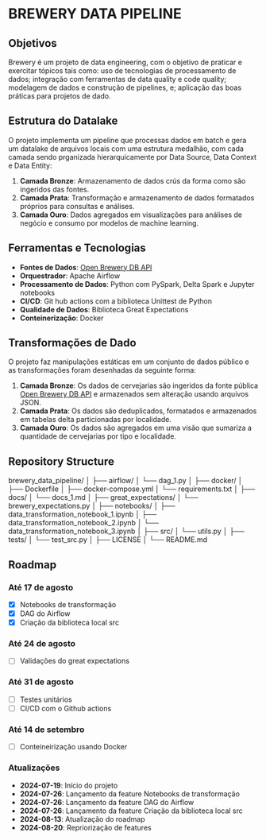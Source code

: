 # BREWERY DATA PIPELINE

## Objetivos

Brewery é um projeto de data engineering, com o objetivo de praticar e exercitar tópicos tais como: uso de tecnologias de processamento de dados; integração com ferramentas de data quality e code quality; modelagem de dados e construção de pipelines, e; aplicação das boas práticas para projetos de dado.

## Estrutura do Datalake

O projeto implementa um pipeline que processas dados em batch e gera um datalake de arquivos locais com uma estrutura medalhão, com cada camada sendo prganizada hierarquicamente por Data Source, Data Context e Data Entity:

1. **Camada Bronze**: Armazenamento de dados crús da forma como são ingeridos das fontes.
2. **Camada Prata**: Transformação e armazenamento de dados formatados próprios para consultas e análises.
3. **Camada Ouro**: Dados agregados em visualizações para análises de negócio e consumo por modelos de machine learning.

## Ferramentas e Tecnologias

- **Fontes de Dados**: [Open Brewery DB API](https://api.openbrewerydb.org/breweries)
- **Orquestrador**: Apache Airflow
- **Processamento de Dados**: Python com PySpark, Delta Spark e Jupyter notebooks
- **CI/CD**: Git hub actions com a biblioteca Unittest de Python
- **Qualidade de Dados**: Biblioteca Great Expectations
- **Conteinerização**: Docker

## Transformações de Dado

O projeto faz manipulações estáticas em um conjunto de dados público e as transformações foram desenhadas da seguinte forma:

1. **Camada Bronze**: Os dados de cervejarias são ingeridos da fonte pública [Open Brewery DB API](https://api.openbrewerydb.org/breweries) e armazenados sem alteração usando arquivos JSON.
2. **Camada Prata**: Os dados são deduplicados, formatados e armazenados em tabelas delta particionadas por localidade.
3. **Camada Ouro**: Os dados são agregados em uma visão que sumariza a quantidade de cervejarias por tipo e localidade.

## Repository Structure

brewery_data_pipeline/
│
├── airflow/
│   └── dag_1.py
│
├── docker/
│   ├── Dockerfile
│   ├── docker-compose.yml
│   └── requirements.txt
│
├── docs/
│   └── docs_1.md
│
├── great_expectations/
│   └── brewery_expectations.py
│
├── notebooks/
│   ├── data_transformation_notebook_1.ipynb
│   ├── data_transformation_notebook_2.ipynb
│   └── data_transformation_notebook_3.ipynb
│
├── src/
│   └── utils.py
│
├── tests/
│   └── test_src.py
│
├── LICENSE
│
└── README.md

## Roadmap

### Até 17 de agosto
- [x] Notebooks de transformação
- [x] DAG do Airflow
- [x] Criação da biblioteca local src

### Até 24 de agosto
- [ ] Validações do great expectations

### Até 31 de agosto
- [ ] Testes unitários
- [ ] CI/CD com o Github actions

### Até 14 de setembro
- [ ] Conteineirização usando Docker

### Atualizações
- **2024-07-19**: Início do projeto
- **2024-07-26**: Lançamento da feature Notebooks de transformação
- **2024-07-26**: Lançamento da feature DAG do Airflow
- **2024-07-26**: Lançamento da feature Criação da biblioteca local src
- **2024-08-13**: Atualização do roadmap
- **2024-08-20**: Repriorização de features